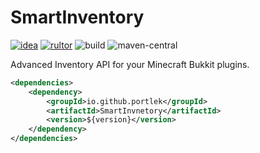 # SmartInventory
[![idea](https://www.elegantobjects.org/intellij-idea.svg)](https://www.jetbrains.com/idea/)
[![rultor](https://www.rultor.com/b/yegor256/rultor)](https://www.rultor.com/p/portlek/configs)
![build](https://github.com/portlek/SmartInventory/workflows/Java%20CI%20with%20Maven/badge.svg)
![maven-central](https://img.shields.io/maven-central/v/io.github.portlek/SmartInventory)

Advanced Inventory API for your Minecraft Bukkit plugins.

```xml
<dependencies>
    <dependency>
        <groupId>io.github.portlek</groupId>
        <artifactId>SmartInvnetory</artifactId>
        <version>${version}</version>
    </dependency>
</dependencies>
```
